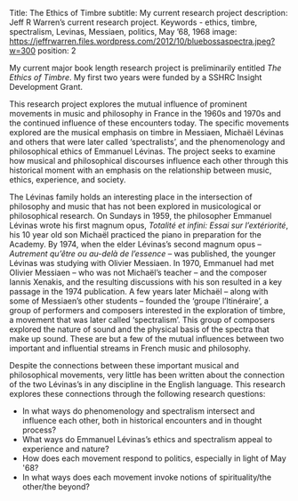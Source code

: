Title: The Ethics of Timbre
subtitle: My current research project
description: Jeff R Warren’s current research project. Keywords - ethics, timbre, spectralism, Levinas, Messiaen, politics, May ’68, 1968
image: https://jeffrwarren.files.wordpress.com/2012/10/bluebossaspectra.jpeg?w=300
position: 2

My current major book length research project is preliminarily entitled *The Ethics of Timbre*. My first two years were funded by a SSHRC Insight Development Grant.

This research project explores the mutual influence of prominent movements in music and philosophy in France in the 1960s and 1970s and the continued influence of these encounters today. The specific movements explored are the musical emphasis on timbre in Messiaen, Michaël Lévinas and others that were later called ‘spectralists’, and the phenomenology and philosophical ethics of Emmanuel Lévinas. The project seeks to examine how musical and philosophical discourses influence each other through this historical moment with an emphasis on the relationship between music, ethics, experience, and society.

The Lévinas family holds an interesting place in the intersection of philosophy and music that has not been explored in musicological or philosophical research. On Sundays in 1959, the philosopher Emmanuel Lévinas wrote his first magnum opus, *Totalité et infini: Essai sur l’extériorité*, his 10 year old son Michaël practiced the piano in preparation for the Academy. By 1974, when the elder Lévinas’s second magnum opus – *Autrement qu’être ou au-delà de l’essence* – was published, the younger Lévinas was studying with Olivier Messiaen. In 1970, Emmanuel had met Olivier Messiaen – who was not Michaël’s teacher – and the composer Iannis Xenakis, and the resulting discussions with his son resulted in a key passage in the 1974 publication. A few years later Michaël – along with some of Messiaen’s other students – founded the ‘groupe l’Itinéraire’, a group of performers and composers interested in the exploration of timbre, a movement that was later called ‘spectralism’. This group of composers explored the nature of sound and the physical basis of the spectra that make up sound. These are but a few of the mutual influences between two important and influential streams in French music and philosophy.

Despite the connections between these important musical and philosophical movements, very little has been written about the connection of the two Lévinas’s in any discipline in the English language. This research explores these connections through the following research questions:

* In what ways do phenomenology and spectralism intersect and influence each other, both in historical encounters and in thought process?
* What ways do Emmanuel Lévinas’s ethics and spectralism appeal to experience and nature?
* How does each movement respond to politics, especially in light of May '68?
* In what ways does each movement invoke notions of spirituality/the other/the beyond?
